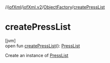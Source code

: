 //[iofXml](../../../index.md)/[iofXml.v2](../index.md)/[ObjectFactory](index.md)/[createPressList](create-press-list.md)

# createPressList

[jvm]\
open fun [createPressList](create-press-list.md)(): [PressList](../-press-list/index.md)

Create an instance of [PressList](../-press-list/index.md)
